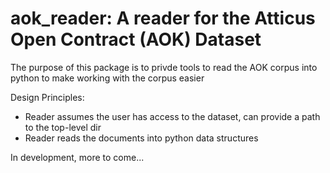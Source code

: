 # aok_reader: A reader for the Atticus Open Contract (AOK) Dataset

The purpose of this package is to privde tools to read the AOK corpus into 
python to make working with the corpus easier

Design Principles:
* Reader assumes the user has access to the dataset, can provide a path to the top-level dir
* Reader reads the documents into python data structures

In development, more to come...
